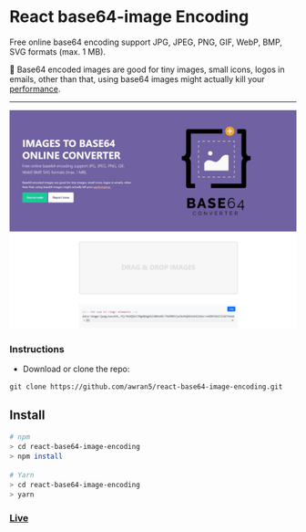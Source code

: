 # React base64-image Encoding

Free online base64 encoding support JPG, JPEG, PNG, GIF, WebP, BMP, SVG formats (max. 1 MB).

🤔 Base64 encoded images are good for tiny images, small icons, logos in emails, other than that, using base64 images might actually kill your [performance](https://bunny.net/blog/why-optimizing-your-images-with-base64-is-almost-always-a-bad-idea/).

<hr />

<p align="center">
  <img src="./screenshot.jpg" alt="screenshot" />
</p>

### Instructions

- Download or clone the repo:

```
git clone https://github.com/awran5/react-base64-image-encoding.git
```

## Install

```bash
# npm
> cd react-base64-image-encoding
> npm install

# Yarn
> cd react-base64-image-encoding
> yarn
```

### [Live](https://react-base64.vercel.app/)
